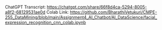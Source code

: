 ChatGPT Transcript: https://chatgpt.com/share/66f8d4ca-5294-8005-a8f2-68129531ae0d 
Colab Link: https://github.com/BharathiVetukuri/CMPE-255_DataMining/blob/main/Assignment4_AI_Chatbot/AI_DataScience/facial_expression_recognition_cnn_colab.ipynb  
